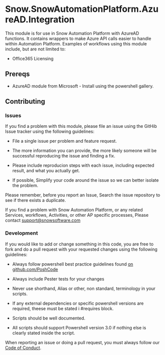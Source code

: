 # Snow.SnowAutomationPlatform.AzureAD.Integration

This module is for use in Snow Automation Platform with AzureAD functions.
It contains wrappers to make Azure API calls easier to handle within Automation Platform.
Examples of workflows using this module include, but are not limited to:
  * Office365 Licensing

## Prereqs

  * AzureAD module from Microsoft - Install using the powershell gallery.
    
## Contributing

### Issues
If you find a problem with this module, please file an issue using the GitHib Issue tracker using the following guidelines:

  * File a single issue per problem and feature request.

  * The more information you can provide, the more likely someone will be successful reproducing the issue and finding a fix.

  * Please include reproducion steps with each issue, including expected result, and what you actually get.

  * If possible, Simplify your code around the issue so we can better isolate the problem.

Please remember, before you report an Issue,
Search the issue repository to see if there exists a duplicate.

If you find a problem with Snow Automation Platform, or any related Services, workflows, Activities, or other AP specific processes,
Please contact support@snowsoftware.com

### Development
If you would like to add or change something in this code, you are free to fork and do a pull request with your requested changes using the following guidelines:

  * Always follow powershell best practice guidelines found [on github.com/PoshCode](https://github.com/PoshCode/PowerShellPracticeAndStyle)

  * Always include Pester tests for your changes
  
  * Never use shorthand, Alias or other, non standard, terminology in your scripts.

  * If any external dependencies or specific powershell versions are required, theese must be stated i #requires block.

  * Scripts should be well documented.

  * All scripts should support Powershell version 3.0 if nothing else is clearly stated inside the script.

When reporting an issue or doing a pull request, you must always follow our [Code of Conduct](code-of-conduct.md).
